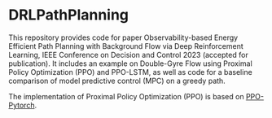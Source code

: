 # DRLPathPlanning

This repository provides code for paper Observability-based Energy Efficient Path Planning with Background Flow via Deep Reinforcement Learning, IEEE Conference on Decision and Control 2023 (accepted for publication). It includes an example on Double-Gyre Flow using Proximal Policy Optimization (PPO) and PPO-LSTM, as well as code for a baseline comparison of model predictive control (MPC) on a greedy path. 

The implementation of Proximal Policy Optimization (PPO) is based on [PPO-Pytorch](https://github.com/nikhilbarhate99/PPO-PyTorch). 

